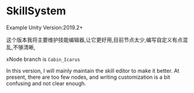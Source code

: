 # SkillSystem

Example Unity Version:2019.2+

这个版本我将主要维护技能编辑器,让它更好用,目前节点太少,编写自定义有点混乱,不够清晰,

xNode branch is `Cabin_Icarus`

In this version, I will mainly maintain the skill editor to make it better. At present, there are too few nodes, and writing customization is a bit confusing and not clear enough.